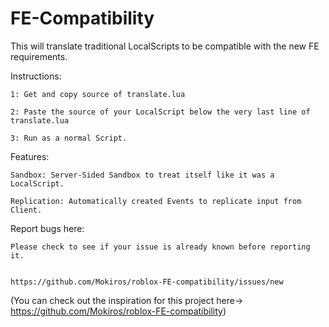 # FE-Compatibility

This will translate traditional LocalScripts to be compatible with the new FE requirements.

Instructions:

    1: Get and copy source of translate.lua
  
    2: Paste the source of your LocalScript below the very last line of translate.lua
  
    3: Run as a normal Script.


Features:

    Sandbox: Server-Sided Sandbox to treat itself like it was a LocalScript.
  
    Replication: Automatically created Events to replicate input from Client.


Report bugs here:

    Please check to see if your issue is already known before reporting it.
    
    
    https://github.com/Mokiros/roblox-FE-compatibility/issues/new
    
    
    
    
    
    
 
 
(You can check out the inspiration for this project here-> https://github.com/Mokiros/roblox-FE-compatibility)
